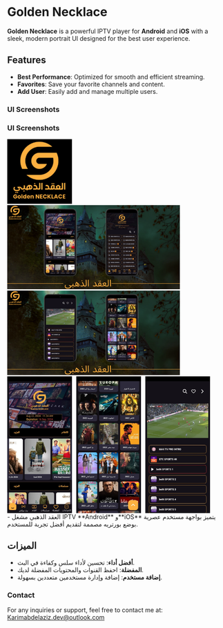 # Golden Necklace

**Golden Necklace** is a powerful IPTV player for **Android** and **iOS** with a sleek, modern portrait UI designed for the best user experience.

## Features

- **Best Performance**: Optimized for smooth and efficient streaming.
- **Favorites**: Save your favorite channels and content.
- **Add User**: Easily add and manage multiple users.

### UI Screenshots

### UI Screenshots

<img src="assets/images/Appicon.png" style="width:150px;" alt="App icon"/>
<img src="assets/images/2.png" style="width:400px;" alt="العقد الذهبي"/>
<img src="assets/images/3.png" style="width:400px;" alt="العقد الذهبي"/>


<div style="display: flex; flex-wrap: wrap; gap: 10px;">
    <img src="assets/images/4.jpeg" style="width: 150px;" alt="Home Screen"/>
    <img src="assets/images/5.jpeg" style="width: 150px;" alt="Movie Screen"/>
    <img src="assets/images/6.jpeg" style="width: 150px;" alt="Live Screen"/>
</div>
- العقد الذهبي
مشغل  IPTV
**Android** و**iOS** يتميز بواجهة مستخدم عصرية بوضع بورتريه مصممة لتقديم أفضل تجربة للمستخدم.

## الميزات

- **أفضل أداء**: تحسين لأداء سلس وكفاءة في البث.
- **المفضلة**: احفظ القنوات والمحتويات المفضلة لديك.
- **إضافة مستخدم**: إضافة وإدارة مستخدمين متعددين بسهولة.

### Contact

For any inquiries or support, feel free to contact me at: [Karimabdelaziz.dev@outlook.com](mailto:Karimabdelaziz.dev@outlook.com)

